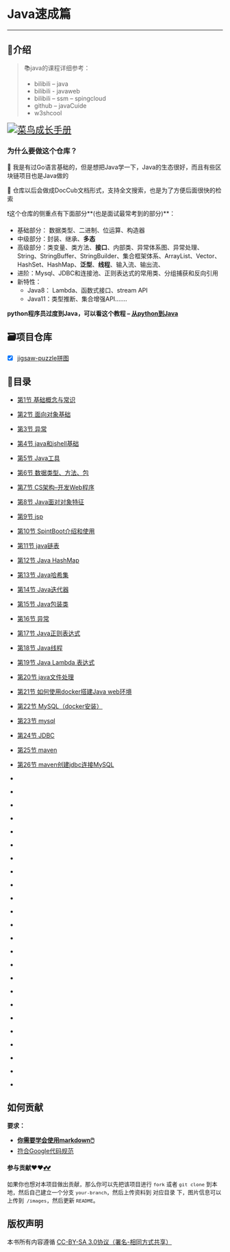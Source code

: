 # Java速成篇

---

## 📑介绍

> 📚java的课程详细参考：
>
> + bilibili – java
> + bilibili - javaweb
> + bilibili – ssm – spingcloud
> + github – javaCuide
> + w3shcool

<a href='https://github.com/3293172751/block_Chain/'><img src="https://github-readme-stats.vercel.app/api/pin?username=3293172751&repo=block_Chain&theme=radical" referrerpolicy="no-referrer" alt="菜鸟成长手册" style="zoom:150%;" ></a>



### 为什么要做这个仓库？

🔖 我是有过Go语言基础的，但是想把Java学一下，Java的生态很好，而且有些区块链项目也是Java做的

🔦 仓库以后会做成DocCub文档形式，支持全文搜索，也是为了方便后面很快的检索



 ❗这个仓库的侧重点有下面部分**(也是面试最常考到的部分)**：

+ 基础部分： 数据类型、二进制、位运算、构造器
+ 中级部分：封装、继承、**多态**
+ 高级部分：类变量、类方法、**接口**、内部类、异常体系图、异常处理、String、StringBuffer、StringBuilder、集合框架体系、ArrayList、Vector、HashSet、HashMap、**泛型**、**线程**、输入流、输出流、
+ 进阶：Mysql、JDBC和连接池、正则表达式的常用类、分组捕获和反向引用
+ 新特性：
  + Java8： Lambda、函数式接口、stream API 
  + Java11：类型推断、集合增强API…….



**python程序员过度到Java，可以看这个教程 – [从python到Java](http://kennethalambert.com/pythontojava/)**

## 🗃️项目仓库

+ [x] [jigsaw-puzzle拼图](https://github.com/3293172751/jigsaw-puzzle)

## 📖目录

  - [第1节 基础概念与常识](markdown/1.md)

  - [第2节 面向对象基础](markdown/2.md)

  - [第3节 异常](markdown/3.md)

  - [第4节 java和jshell基础](markdown/4.md)

  - [第5节 Java工具](markdown/5.md)

  - [第6节 数据类型、方法、包](markdown/6.md)

  - [第7节 CS架构–开发Web程序](markdown/7.md)

  - [第8节 Java面对对象特征](markdown/8.md)

  - [第9节 jsp](markdown/9.md)

  - [第10节 SpintBoot介绍和使用](markdown/10.md)

  - [第11节 java链表](markdown/11.md)

  - [第12节 Java HashMap](markdown/12.md)

  - [第13节 Java哈希集](markdown/13.md)

  - [第14节 Java迭代器](markdown/14.md)

  - [第15节 Java包装类](markdown/15.md)

  - [第16节 异常](markdown/16.md)

  - [第17节 Java正则表达式](markdown/17.md)

  - [第18节 Java线程](markdown/18.md)

  - [第19节 Java Lambda 表达式](markdown/19.md)

  - [第20节 java文件处理](markdown/20.md)

  - [第21节 如何使用docker搭建Java web环境](markdown/21.md)

  - [第22节 MySQL（docker安装）](markdown/22.md)

  - [第23节 mysql](markdown/23.md)

  - [第24节 JDBC](markdown/24.md)

  - [第25节 maven](markdown/25.md)

  - [第26节 maven创建jdbc连接MySQL](markdown/26.md)

  - [](markdown/27.md)

  - [](markdown/28.md)

  - [](markdown/29.md)

  - [](markdown/30.md)

  - [](markdown/31.md)

  - [](markdown/32.md)

  - [](markdown/33.md)

  - [](markdown/34.md)

  - [](markdown/35.md)

  - [](markdown/36.md)

  - [](markdown/37.md)

  - [](markdown/38.md)

  - [](markdown/39.md)

  - [](markdown/40.md)

  - [](markdown/41.md)

  - [](markdown/42.md)

  - [](markdown/43.md)

  - [](markdown/44.md)

  - [](markdown/45.md)

  - [](markdown/46.md)

  - [](markdown/47.md)

  - [](markdown/48.md)

  - [](markdown/49.md)

  - [](markdown/50.md)



## 如何贡献

**要求：**

+ [**你需要学会使用markdown🖱️**](https://github.com/3293172751/CS_COURSE/blob/master/markdown/README.md)
+ [符合Google代码规范](https://zh-google-styleguide.readthedocs.io/en/latest/google-cpp-styleguide/)

#### 参与贡献❤️❤️[💕💕](https://github.com/3293172751/CS_COURSE/blob/master/Git/git-contributor.md/)

<font size = 2>如果你也想对本项目做出贡献，那么你可以先把该项目进行 `fork` 或者 `git clone` 到本地，然后自己建立一个分支 `your-branch`，然后上传资料到 对应目录 下，图片信息可以上传到` /images`，然后更新 `README`。 </font>



## 版权声明

本书所有内容遵循 [CC-BY-SA 3.0协议（署名-相同方式共享）](http://zh.wikipedia.org/wiki/Wikipedia:CC-by-sa-3.0协议文本)
